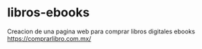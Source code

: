 # libros-ebooks
Creacion de una pagina web para comprar libros digitales ebooks 
https://comprarlibro.com.mx/
